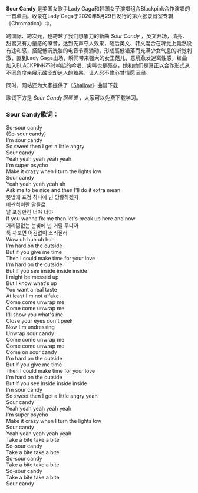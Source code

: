 

**Sour Candy** 是美国女歌手Lady Gaga和韩国女子演唱组合Blackpink合作演唱的一首单曲。收录在Lady
Gaga于2020年5月29日发行的第六张录音室专辑《Chromatica》中。

跨国际、跨次元，也跨越了我们想象力的新曲 _Sour Candy_
，英文开场，清亮、甜蜜又有力量感的嗓音，达到先声夺人效果，随后英文、韩文混合在听觉上竟然没有违和感，搭配低沉洗脑的电音节奏涌动，形成高低错落而充满少女气息的听觉刺激，直到Lady
Gaga出场，瞬间带来强大的女王范儿，意境愈发迷离性感，编曲加入BLACKPINK不时响起的吟唱、尖叫也是亮点，她和她们是真正以合作形式从不同角度来展示酸涩却迷人的糖果，让人忍不住心甘情愿沉溺。

同时，网站还为大家提供了《[Shallow](Music-9967-Shallow-一个明星的诞生OST.html "Shallow")》曲谱下载

歌词下方是 _Sour Candy钢琴谱_ ，大家可以免费下载学习。

### Sour Candy歌词：

So-sour candy  
(So-sour candy)  
I'm sour candy  
So sweet then I get a little angry  
Sour candy  
Yeah yeah yeah yeah yeah  
I'm super psycho  
Make it crazy when I turn the lights low  
Sour candy  
Yeah yeah yeah yeah ah  
Ask me to be nice and then I'll do it extra mean  
뜻밖에 표정 하나에 넌 당황하겠지  
비싼척이란 말들로  
날 포장한건 너야 너야  
If you wanna fix me then let's break up here and now  
거리낌없는 눈빛에 넌 거릴 두니까  
툭 까보면 어김없이 소리질러  
Wow uh huh uh huh  
I'm hard on the outside  
But if you give me time  
Then I could make time for your love  
I'm hard on the outside  
But if you see inside inside inside  
I might be messed up  
But I know what's up  
You want a real taste  
At least I'm not a fake  
Come come unwrap me  
Come come unwrap me  
I'll show you what's me  
Close your eyes don't peek  
Now I'm undressing  
Unwrap sour candy  
Come come unwrap me  
Come come unwrap me  
Come on sour candy  
I'm hard on the outside  
But if you give me time  
Then I could make time for your love  
I'm hard on the outside  
But if you see inside inside inside  
I'm sour candy  
So sweet then I get a little angry yeah  
Sour candy  
Yeah yeah yeah yeah yeah  
I'm super psycho  
Make it crazy when I turn the lights low  
Sour candy  
Yeah yeah yeah yeah yeah  
Take a bite take a bite  
So-sour candy  
Take a bite take a bite  
So-sour candy  
Take a bite take a bite  
So-sour candy  
Take a bite take a bite  
Sour candy

